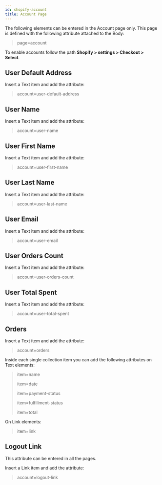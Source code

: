 ```yaml
---
id: shopify-account
title: Account Page
---
```



The following elements can be entered in the Account page only. This page is defined with the following attribute attached to the Body:

>page=account

To enable accounts follow the path **Shopify > settings > Checkout > Select**. 

## User Default Address
Insert a Text item and add the attribute:

> account=user-default-address

## User Name
Insert a Text item and add the attribute:

> account=user-name

## User First Name
Insert a Text item and add the attribute:

> account=user-first-name

## User Last Name
Insert a Text item and add the attribute:

> account=user-last-name

## User Email
Insert a Text item and add the attribute:

> account=user-email

## User Orders Count
Insert a Text item and add the attribute:

> account=user-orders-count

## User Total Spent
Insert a Text item and add the attribute:

> account=user-total-spent

## Orders
Insert a Text item and add the attribute:

> account=orders

Inside each single collection item you can add the following attributes on Text elements:

> item=name
> 
> item=date
> 
> item=payment-status
>
> item=fulfillment-status
>
> item=total  

On Link elements:

> item=link


## Logout Link
This attribute can be entered in all the pages.

Insert a Link item and add the attribute:

> account=logout-link